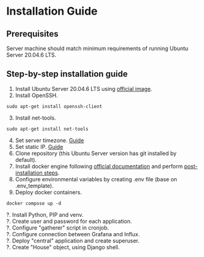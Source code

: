 # Installation Guide

## Prerequisites
Server machine should match minimum requirements of running Ubuntu Server 20.04.6 LTS.

## Step-by-step installation guide
1. Install Ubuntu Server 20.04.6 LTS using [official image](https://releases.ubuntu.com/focal/).
2. Install OpenSSH.
```
sudo apt-get install openssh-client
```
3. Install net-tools.
```
sudo apt-get install net-tools
```
4. Set server timezone. [Guide](https://linuxize.com/post/how-to-set-or-change-timezone-in-linux/)
5. Set static IP. [Guide](https://www.freecodecamp.org/news/setting-a-static-ip-in-ubuntu-linux-ip-address-tutorial/)
6. Clone repository (this Ubuntu Server version has git installed by default).
7. Install docker engine following [official documentation](https://docs.docker.com/engine/install/) and perform [post-installation steps](https://docs.docker.com/engine/install/linux-postinstall/).
8. Configure environmental variables by creating .env file (base on .env_template).
9. Deploy docker containers.
```
docker compose up -d
```

?. Install Python, PIP and venv.   
?. Create user and password for each application.   
?. Configure "gatherer" script in cronjob.   
?. Configure connection between Grafana and Influx.   
?. Deploy "central" application and create superuser.   
?. Create "House" object, using Django shell.   
